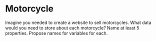 # Motorcycle

Imagine you needed to create a website to sell motorcycles. What data would you need to store about each motorcycle? Name at least 5 properties. Propose names for variables for each.
